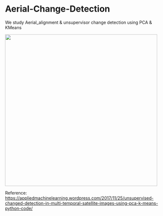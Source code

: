 # Aerial-Change-Detection

We study Aerial_alignment & unsupervisor change detection using PCA & KMeans


<div>
<img width="500" src="https://user-images.githubusercontent.com/48959435/69469986-1b937600-0dd7-11ea-87cb-adee81f818a0.png">
<div>




Reference: https://appliedmachinelearning.wordpress.com/2017/11/25/unsupervised-changed-detection-in-multi-temporal-satellite-images-using-pca-k-means-python-code/



